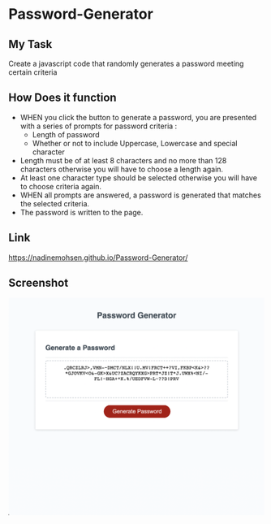 # Password-Generator

## My Task 
Create a javascript code that randomly generates a password meeting certain criteria

## How Does it function

* WHEN you click the button to generate a password, you are presented with a series of prompts for password criteria :
  * Length of password
  * Whether or not to include Uppercase, Lowercase and special character
* Length must be of at least 8 characters and no more than 128 characters otherwise you will have to choose a length again.
* At least one character type should be selected otherwise you will have to choose criteria again.
* WHEN all prompts are answered, a password is generated that matches the selected criteria.
* The password is written to the page.

## Link
https://nadinemohsen.github.io/Password-Generator/

## Screenshot

![The Password Generator application](./Assets/screenshot.png)